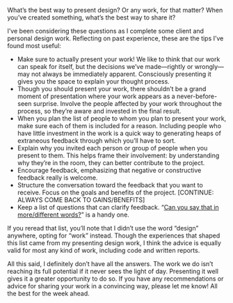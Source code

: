 What’s the best way to present design? Or any work, for that matter? When you’ve created something, what’s the best way to share it?

I’ve been considering these questions as I complete some client and personal design work. Reflecting on past experience, these are the tips I’ve found most useful:

* Make sure to actually present your work! We like to think that our work can speak for itself, but the decisions we’ve made—rightly or wrongly—may not always be immediately apparent. Consciously presenting it gives you the space to explain your thought process.
* Though you should present your work, there shouldn’t be a grand moment of presentation where your work appears as a never-before-seen surprise. Involve the people affected by your work throughout the process, so they’re aware and invested in the final result. 
* When you plan the list of people to whom you plan to present your work, make sure each of them is included for a reason. Including people who have little investment in the work is a quick way to generating heaps of extraneous feedback through which you’ll have to sort.
* Explain why you invited each person or group of people when you present to them. This helps frame their involvement: by understanding why they’re in the room, they can better contribute to the project.
* Encourage feedback, emphasizing that negative or constructive feedback really is welcome.
* Structure the conversation toward the feedback that you want to receive. Focus on the goals and benefits of the project. [CONTINUE: ALWAYS COME BACK TO GAINS/BENEFITS]
* Keep a list of questions that can clarify feedback. “[Can you say that in more/different words?](https://web.archive.org/web/20160916115741/http://www.frankchimero.com:80/writing/three-things-to-say/)” is a handy one.

If you reread that list, you’ll note that I didn’t use the word “design” anywhere, opting for “work” instead. Though the experiences that shaped this list came from my presenting design work, I think the advice is equally valid for most any kind of work, including code and written reports.

All this said, I definitely don’t have all the answers. The work we do isn’t reaching its full potential if it never sees the light of day. Presenting it well gives it a greater opportunity to do so. If you have any recommendations or advice for sharing your work in a convincing way, please let me know! All the best for the week ahead.
